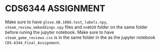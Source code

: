# CDS6344 ASSIGNMENT
Make sure to have `glove.6B.100d.text`,  `labels.npy`, `steam_review_embeddings.npy` files and `nn8020` folder on the same folder before runing the jupyter notebook. Make sure to have `steam_game_reviews.csx` is in the same folder in the as the jupyter notebook `CDS-6344_Final_Assignment`.
